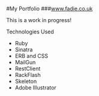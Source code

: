 #My Portfolio
###www.fadie.co.uk

This is a work in progress!

Technologies Used

- Ruby
- Sinatra
- ERB and CSS
- MailGun
- RestClient
- RackFlash
- Skeleton
- Adobe Illustrator